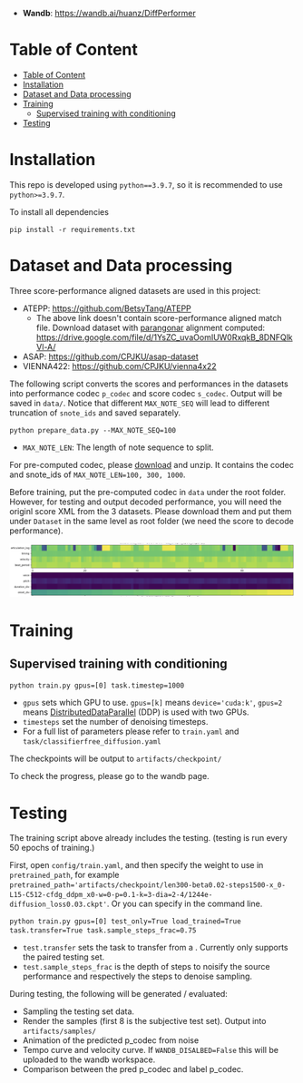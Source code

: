 - __Wandb__: https://wandb.ai/huanz/DiffPerformer

# Table of Content
- [Table of Content](#table-of-content)
- [Installation](#installation)
- [Dataset and Data processing](#dataset-and-data-processing)
- [Training](#training)
  - [Supervised training with conditioning](#supervised-training-with-conditioning)
- [Testing](#testing)



# Installation
This repo is developed using `python==3.9.7`, so it is recommended to use `python>=3.9.7`.

To install all dependencies
```
pip install -r requirements.txt
```

# Dataset and Data processing

Three score-performance aligned datasets are used in this project:
* ATEPP: https://github.com/BetsyTang/ATEPP 
  * The above link doesn't contain score-performance aligned match file. Download dataset with [parangonar](https://github.com/sildater/parangonar) alignment computed: https://drive.google.com/file/d/1YsZC_uvaOomIUW0RxqkB_8DNFQlkVl-A/
* ASAP: https://github.com/CPJKU/asap-dataset 
* VIENNA422: https://github.com/CPJKU/vienna4x22 

The following script converts the scores and performances in the datasets into performance codec ```p_codec``` and score codec ```s_codec```. Output will be saved in ```data/```. Notice that different ```MAX_NOTE_SEQ``` will lead to different truncation of ```snote_ids``` and saved separately. 

```
python prepare_data.py --MAX_NOTE_SEQ=100
```
- ```MAX_NOTE_LEN```: The length of note sequence to split.

For pre-computed codec, please [download](https://drive.google.com/file/d/1o91jYxOMsbXZZvfE7Z_8hM6DJbXixoXb/view?usp=sharing) and unzip. It contains the codec and snote_ids of ```MAX_NOTE_LEN=100, 300, 1000```. 

Before training, put the pre-computed codec in ```data``` under the root folder. However, for testing and output decoded performance, you will need the originl score XML from the 3 datasets. Please download them and put them under ```Dataset``` in the same level as root folder (we need the score to decode performance). 

![plot](doc/codec_visualization.png)


# Training

## Supervised training with conditioning
```
python train.py gpus=[0] task.timestep=1000
```

- `gpus` sets which GPU to use. `gpus=[k]` means `device='cuda:k'`, `gpus=2` means [DistributedDataParallel](https://pytorch.org/docs/stable/generated/torch.nn.parallel.DistributedDataParallel.html) (DDP) is used with two GPUs.
- `timesteps` set the number of denoising timesteps.
- For a full list of parameters please refer to `train.yaml` and `task/classifierfree_diffusion.yaml`

The checkpoints will be output to `artifacts/checkpoint/`

To check the progress, please go to the wandb page. 



# Testing
The training script above already includes the testing. (testing is run every 50 epochs of training.)

First, open `config/train.yaml`, and then specify the weight to use in `pretrained_path`, for example `pretrained_path='artifacts/checkpoint/len300-beta0.02-steps1500-x_0-L15-C512-cfdg_ddpm_x0-w=0-p=0.1-k=3-dia=2-4/1244e-diffusion_loss0.03.ckpt'`. Or you can specify in the command line.

<!-- You can download pretrained weights from [Zenodo](https://zenodo.org/record/7246522#.Y2tXoi0RphE). After downloading, put them inside the folder `weights`. -->

```
python train.py gpus=[0] test_only=True load_trained=True task.transfer=True task.sample_steps_frac=0.75
```

- `test.transfer` sets the task to transfer from a . Currently only supports the paired testing set. 
- `test.sample_steps_frac` is the depth of steps to noisify the source performance and respectively the steps to denoise sampling. 

During testing, the following will be generated / evaluated: 
- Sampling the testing set data.
- Render the samples (first 8 is the subjective test set). Output into `artifacts/samples/`
- Animation of the predicted p_codec from noise
- Tempo curve and velocity curve. If `WANDB_DISALBED=False` this will be uploaded to the wandb workspace. 
- Comparison between the pred p_codec and label p_codec.
